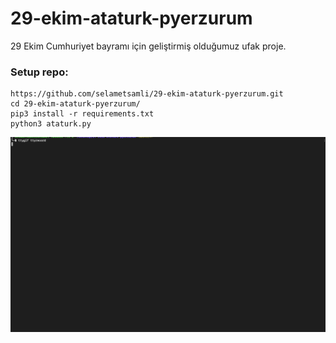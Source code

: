 # 29-ekim-ataturk-pyerzurum

29 Ekim Cumhuriyet bayramı için geliştirmiş olduğumuz ufak proje.

### Setup repo:
```
https://github.com/selametsamli/29-ekim-ataturk-pyerzurum.git
cd 29-ekim-ataturk-pyerzurum/
pip3 install -r requirements.txt
python3 ataturk.py   
```

![](tty.gif)
